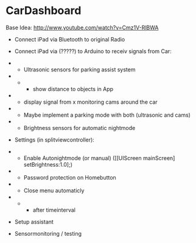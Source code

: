 CarDashboard
============


Base Idea: http://www.youtube.com/watch?v=Cmz1V-RlBWA

- Connect iPad via Bluetooth to original Radio
- Connect iPad via (?????) to Arduino to receiv signals from Car:
- - Ultrasonic sensors for parking assist system
- - - show distance to objects in App
- - display signal from x monitoring cams around the car
- - Maybe implement a parking mode with both (ultrasonic and cams)
- - Brightness sensors for automatic nightmode


- Settings (in splitviewcontroller):
- - Enable Autonightmode (or manual) ([[UIScreen mainScreen] setBrightness:1.0];)
- - Password protection on Homebutton
- - Close menu automaticly
- - - after timeinterval

- Setup assistant
- Sensormonitoring / testing
